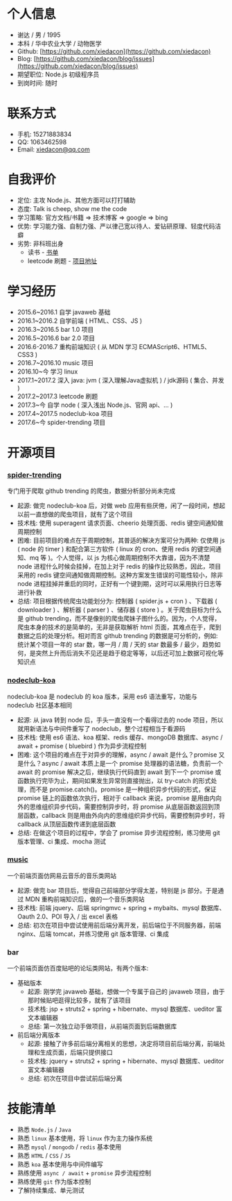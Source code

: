# 个人信息

* 谢达 / 男 / 1995
* 本科 / 华中农业大学 / 动物医学
* Github: [https://github.com/xiedacon](https://github.com/xiedacon)
* Blog: [https://github.com/xiedacon/blog/issues](https://github.com/xiedacon/blog/issues)
* 期望职位: Node.js 初级程序员
* 到岗时间: 随时

# 联系方式

* 手机: 15271883834
* QQ: 1063462598
* Email: xiedacon@qq.com

# 自我评价

* 定位: 主攻 Node.js、其他方面可以打打辅助
* 态度: Talk is cheep, show me the code
* 学习策略: 官方文档/书籍 => 技术博客 => google => bing
* 优势: 学习能力强、自制力强、严以律己宽以待人、爱钻研原理、轻度代码洁癖
* 劣势: 非科班出身
  * 读书 - [书单](https://github.com/xiedacon/notes/blob/master/books.md)
  * leetcode 刷题 - [项目地址](https://github.com/xiedacon/leetcode)

# 学习经历

* 2015.6~2016.1 自学 javaweb 基础
* 2016.1~2016.2 自学前端 ( HTML、CSS、JS )
* 2016.3~2016.5 bar 1.0 项目
* 2016.5~2016.6 bar 2.0 项目
* 2016.6-2016.7 重构前端知识 ( 从 MDN 学习 ECMAScript6、HTML5、CSS3 )
* 2016.7~2016.10 music 项目
* 2016.10~今 学习 linux
* 2017.1~2017.2 深入 java: jvm ( 深入理解Java虚拟机 ) / jdk源码 ( 集合、并发 )
* 2017.2~2017.3 leetcode 刷题
* 2017.3~今 自学 node ( 深入浅出 Node.js、官网 api、... )
* 2017.4~2017.5 nodeclub-koa 项目
* 2017.6~今 spider-trending 项目

# 开源项目

### [spider-trending](https://github.com/xiedacon/spider-trending)

  专门用于爬取 github trending 的爬虫，数据分析部分尚未完成

  * 起源: 做完 nodeclub-koa 后，对做 web 应用有些厌倦，闲了一段时间，想起以前一直想做的爬虫项目，就有了这个项目
  * 技术栈: 使用 superagent 请求页面、cheerio 处理页面、redis 键空间通知做周期控制
  * 困难: 目前项目的难点在于周期控制，其普适的解决方案可分为两种: 仅使用 js ( node 的 timer ) 和配合第三方软件 ( linux 的 cron、使用 redis 的键空间通知、mq 等 )。个人觉得，以 js 为核心做周期控制不大靠谱，因为不清楚 node 进程什么时候会挂掉，在加上对于 redis 的操作比较熟悉，因此，项目采用的 redis 键空间通知做周期控制。这种方案发生错误的可能性较小，除非 node 进程挂掉并重启的同时，正好有一个键到期，这时可以采用执行日志等进行补救
  * 总结: 项目根据传统爬虫功能划分为: 控制器 ( spider.js + cron ) 、下载器 ( downloader ) 、解析器 ( parser ) 、储存器 ( store ) 。关于爬虫目标为什么是 github trending，而不是像别的爬虫爬妹子图什么的。因为，个人觉得，爬虫本身的技术的是简单的，无非是获取解析 html 页面，其难点在于，爬到数据之后的处理分析。相对而言 github trending 的数据是可分析的，例如: 统计某个项目一年的 star 数，哪一月 / 周 / 天的 star 数最多 / 最少，趋势如何，是突然上升而后消失不见还是趋于稳定等等，以后还可加上数据可视化等知识点

### [nodeclub-koa](https://github.com/xiedacon/nodeclub-koa)

  nodeclub-koa 是 nodeclub 的 koa 版本，采用 es6 语法重写，功能与 nodeclub 社区基本相同

  * 起源: 从 java 转到 node 后，手头一直没有一个看得过去的 node 项目，所以就用新语法与中间件重写了 nodeclub，整个过程相当于看源码
  * 技术栈: 使用 es6 语法、koa 框架、redis 缓存、mongoDB 数据库、async / await + promise ( bluebird ) 作为异步流程控制
  * 困难: 这个项目的难点在于对异步的理解，async / await 是什么？promise 又是什么？async / await 本质上是一个 promise 处理器的语法糖，负责前一个 await 的 promise 解决之后，继续执行代码直到 await 到下一个 promise 或函数执行完毕为止，期间如果发生异常则直接抛出，以 try-catch 的形式处理，而不是 promise.catch()。promise 是一种组织异步代码的形式，保证 promise 链上的函数依次执行，相对于 callback 来说，promise 是用由内向外的思维组织异步代码，需要控制异步时，将 promise 从底层函数返回到顶层函数，callback 则是用由外向内的思维组织异步代码，需要控制异步时，将 callback 从顶层函数传递到底层函数
  * 总结: 在做这个项目的过程中，学会了 promise 异步流程控制，练习使用 git 版本管理、ci 集成、mocha 测试

### [music](https://github.com/xiedacon/music)

  一个前端页面仿网易云音乐的音乐类网站

  * 起源: 做完 bar 项目后，觉得自己前端部分学得太差，特别是 js 部分。于是通过 MDN 重构前端知识后，做的一个音乐类网站
  * 技术栈: 前端 jquery、后端 springmvc + spring + mybaits、mysql 数据库、Oauth 2.0、POI 导入 / 出 excel 表格
  * 总结: 初次在项目中尝试使用前后端分离开发，前后端位于不同服务器，前端 nginx、后端 tomcat，并练习使用 git 版本管理、ci 集成

### bar

  一个前端页面仿百度贴吧的论坛类网站，有两个版本:

  * 基础版本
    * 起源: 刚学完 javaweb 基础，想做一个专属于自己的 javaweb 项目，由于那时候贴吧逛得比较多，就有了该项目
    * 技术栈: jsp + struts2 + spring + hibernate、mysql 数据库、ueditor 富文本编辑器
    * 总结: 第一次独立动手做项目，从前端页面到后端数据库
  * 前后端分离版本
    * 起源: 接触了许多前后端分离相关的思想，决定将项目前后端分离，前端处理和生成页面，后端只提供接口
    * 技术栈: jquery + struts2 + spring + hibernate、mysql 数据库、ueditor 富文本编辑器
    * 总结: 初次在项目中尝试前后端分离

# 技能清单

* 熟悉 ``Node.js`` / ``Java``
* 熟悉 ``linux`` 基本使用，将 ``linux`` 作为主力操作系统
* 熟悉 ``mysql`` / ``mongodb`` / ``redis`` 基本使用
* 熟悉 ``HTML`` / ``CSS`` / ``JS``
* 熟悉 ``koa`` 基本使用与中间件编写
* 熟练使用 ``async / await`` + ``promise`` 异步流程控制
* 熟练使用 ``git`` 作为版本控制
* 了解持续集成、单元测试
